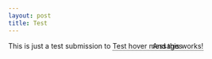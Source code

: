 ```yaml
---
layout: post
title: Test
---
```


<style>

/* Tooltip container */
.tooltip {
  position: relative;
  display: inline-block;
  border-bottom: 1px dotted black; /* If you want dots under the hoverable text */
}

/* Tooltip text */
.tooltip .tooltiptext {
  width: 120px;
  bottom: 100%;
  left: 50%;
  margin-left: -60px; /* Use half of the width (120/2 = 60), to center the tooltip */
}

/* Show the tooltip text when you mouse over the tooltip container */
.tooltip:hover .tooltiptext {
  visibility: visible;
}
</style>
This is just a test submission to <span class="tooltip">Test hover messages<span class="tooltiptext">And this works!</span></span>
